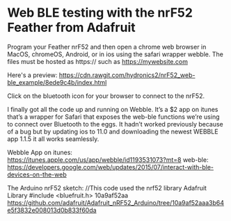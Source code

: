 # Web BLE testing with the nrF52 Feather from Adafruit

Program your Feather nrF52 and then open a chrome web browser in MacOS, chromeOS, Android, or in ios using the safari wrapper webble. The files must be hosted as https:// such as https://mywebsite.com</p>

Here's a preview: https://cdn.rawgit.com/hydronics2/nrF52_web-ble_example/8ede9c4b/index.html


<p>Click on the bluetooth icon for your browser to connect to the nrF52.

I finally got all the code up and running on Webble. It’s a $2 app on itunes that’s a wrapper for Safari that exposes the web-ble functions we’re using to connect over Bluetooth to the eggs. It hadn’t worked previously because of a bug but by updating ios to 11.0 and downloading the newest WEBBLE app 1.1.5 it all works seamlessly.

Webble App on itunes: https://itunes.apple.com/us/app/webble/id1193531073?mt=8
web-ble: https://developers.google.com/web/updates/2015/07/interact-with-ble-devices-on-the-web


The Arduino nrF52 sketch:
//This code used the nrf52 library Adafruit Library  #include <bluefruit.h>
 10a9af52aa  https://github.com/adafruit/Adafruit_nRF52_Arduino/tree/10a9af52aaa3b64e5f3832e008013d0b833f60da
